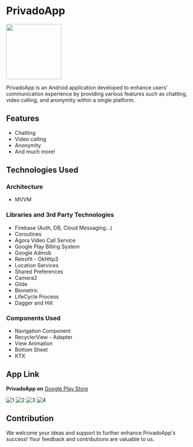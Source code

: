 # PrivadoApp 

<img src="https://github.com/erhansennx/Privado-App/assets/77855407/93d05681-99f0-4c05-8e37-52aa549c06cb" width=150>

PrivadoApp is an Android application developed to enhance users' communication experience by providing various features such as chatting, video calling, and anonymity within a single platform.

## Features

- Chatting
- Video calling
- Anonymity
- And much more!

## Technologies Used

### Architecture

- MVVM

### Libraries and 3rd Party Technologies

- Firebase (Auth, DB, Cloud Messaging...)
- Coroutines
- Agora Video Call Service
- Google Play Billing System
- Google Admob
- Retrofit - OkHttp3
- Location Services
- Shared Preferences
- Camera2
- Glide
- Biometric
- LifeCycle Process
- Dagger and Hilt

### Components Used

- Navigation Component
- RecyclerView - Adapter
- View Animation
- Bottom Sheet 
- KTX

## App Link

<strong>PrivadoApp on</strong> [Google Play Store](https://play.google.com/store/apps/details?id=com.app.anonymouschat)

![1](https://github.com/erhansennx/Privado-App/assets/77855407/ec6ac46a-c810-42f1-b021-134c020a03ec)
![2](https://github.com/erhansennx/Privado-App/assets/77855407/2a68531d-fc80-4ed2-9774-f4e141916f85)
![3](https://github.com/erhansennx/Privado-App/assets/77855407/c24e7e9a-8414-4875-aa14-520383141293)
![4](https://github.com/erhansennx/Privado-App/assets/77855407/ff60729b-8cb2-4de3-a151-52db2d73e228)

## Contribution

We welcome your ideas and support to further enhance PrivadoApp's success! Your feedback and contributions are valuable to us.
